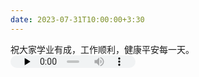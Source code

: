 ```yaml
---
date: 2023-07-31T10:00:00+3:30
---
```


祝大家学业有成，工作顺利，健康平安每一天。
​<audio id="audio" controls="" preload="none" style="display:block;width:200px;height:20px">
      <source id="mp3" src="https://ws.stream.qqmusic.qq.com/C400002hrJvJ2rIMDI.m4a?guid=12213537&vkey=B53B269FF6259BF2CC59836197164B755F4EC351BC0C51B0B23EAA8DD8AA42407B38626C5E0698A4C37AC0D0E3DCEB8250A992D1CD32ADA7&uin=626567678&fromtag=103032">
</audio>
